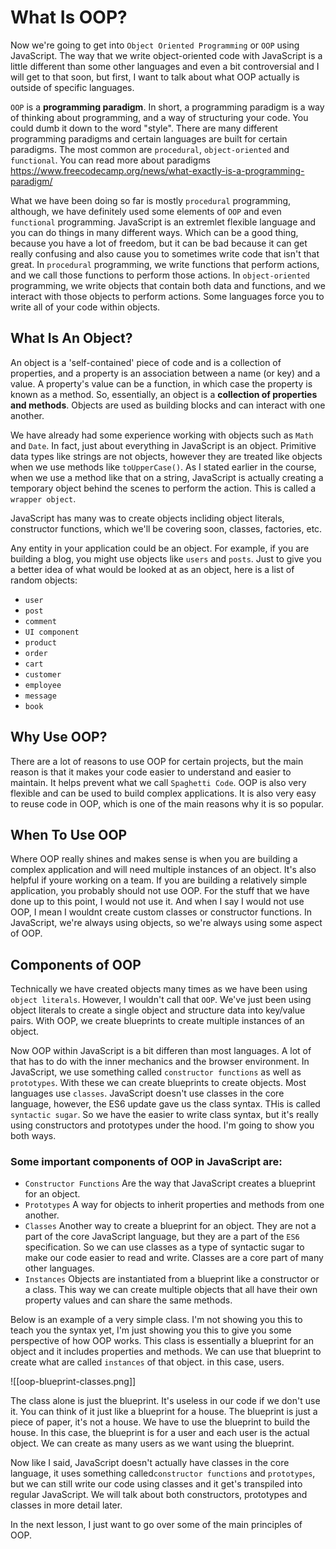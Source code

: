 # What Is OOP?

Now we're going to get into `Object Oriented Programming` or `OOP` using JavaScript. The way that we write object-oriented code with JavaScript is a little different than some other languages and even a bit controversial and I will get to that soon, but first, I want to talk about what OOP actually is outside of specific languages.

`OOP` is a **programming paradigm**. In short, a programming paradigm is a way of thinking about programming, and a way of structuring your code. You could dumb it down to the word "style". There are many different programming paradigms and certain languages are built for certain paradigms. The most common are `procedural`, `object-oriented` and `functional`. You can read more about paradigms https://www.freecodecamp.org/news/what-exactly-is-a-programming-paradigm/

What we have been doing so far is mostly `procedural` programming, although, we have definitely used some elements of `OOP` and even `functional` programming. JavaScript is an extremlet flexible language and you can do things in many different ways. Which can be a good thing, because you have a lot of freedom, but it can be bad because it can get really confusing and also cause you to sometimes write code that isn't that great. In `procedural` programming, we write functions that perform actions, and we call those functions to perform those actions. In `object-oriented` programming, we write objects that contain both data and functions, and we interact with those objects to perform actions. Some languages force you to write all of your code within objects.

## What Is An Object?

An object is a 'self-contained' piece of code and is a collection of properties, and a property is an association between a name (or key) and a value. A property's value can be a function, in which case the property is known as a method. So, essentially, an object is a **collection of properties and methods**. Objects are used as building blocks and can interact with one another.

We have already had some experience working with objects such as `Math` and `Date`. In fact, just about everything in JavaScript is an object. Primitive data types like strings are not objects, however they are treated like objects when we use methods like `toUpperCase()`. As I stated earlier in the course, when we use a method like that on a string, JavaScript is actually creating a temporary object behind the scenes to perform the action. This is called a `wrapper object`.

JavaScript has many was to create objects incliding object literals, constructor functions, which we'll be covering soon, classes, factories, etc.

Any entity in your application could be an object. For example, if you are building a blog, you might use objects like `users` and `posts`. Just to give you a better idea of what would be looked at as an object, here is a list of random objects:

- `user`
- `post`
- `comment`
- `UI component`
- `product`
- `order`
- `cart`
- `customer`
- `employee`
- `message`
- `book`

## Why Use OOP?

There are a lot of reasons to use OOP for certain projects, but the main reason is that it makes your code easier to understand and easier to maintain. It helps prevent what we call `Spaghetti Code`. OOP is also very flexible and can be used to build complex applications. It is also very easy to reuse code in OOP, which is one of the main reasons why it is so popular.

## When To Use OOP

Where OOP really shines and makes sense is when you are building a complex application and will need multiple instances of an object. It's also helpful if youre working on a team. If you are building a relatively simple application, you probably should not use OOP. For the stuff that we have done up to this point, I would not use it. And when I say I would not use OOP, I mean I wouldnt create custom classes or constructor functions. In JavaScript, we're always using objects, so we're always using some aspect of OOP.

## Components of OOP

Technically we have created objects many times as we have been using `object literals`. However, I wouldn't call that `OOP`. We've just been using object literals to create a single object and structure data into key/value pairs. With OOP, we create blueprints to create multiple instances of an object. 

Now OOP within JavaScript is a bit differen than most languages. A lot of that has to do with the inner mechanics and the browser environment. In JavaScript, we use something called `constructor functions` as well as `prototypes`. With these we can create blueprints to create objects. Most languages use `classes`. JavaScript doesn't use classes in the core language, however, the ES6 update gave us the class syntax. THis is called `syntactic sugar`. So we have the easier to write class syntax, but it's really using constructors and prototypes under the hood. I'm going to show you both ways.

### Some important components of OOP in JavaScript are:

- `Constructor Functions` Are the way that JavaScript creates a blueprint for an object.
- `Prototypes` A way for objects to inherit properties and methods from one another.
- `Classes` Another way to create a blueprint for an object. They are not a part of the core JavaScript language, but they are a part of the `ES6` specification. So we can use classes as a type of syntactic sugar to make our code easier to read and write. Classes are a core part of many other languages.
- `Instances` Objects are instantiated from a blueprint like a constructor or a class. This way we can create multiple objects that all have their own property values and can share the same methods.

Below is an example of a very simple class. I'm not showing you this to teach you the syntax yet, I'm just showing you this to give you some perspective of how OOP works. This class is essentially a blueprint for an object and it includes properties and methods. We can use that blueprint to create what are called `instances` of that object. in this case, users.

![[oop-blueprint-classes.png]]

The class alone is just the blueprint. It's useless in our code if we don't use it. You can think of it just like a blueprint for a house. The blueprint is just a piece of paper, it's not a house. We have to use the blueprint to build the house. In this case, the blueprint is for a user and each user is the actual object. We can create as many users as we want using the blueprint.

Now like I said, JavaScript doesn't actually have classes in the core language, it uses something called`constructor functions` and `prototypes`, but we can still write our code using classes and it get's transpiled into regular JavaScript. We will talk about both constructors, prototypes and classes in more detail later.

In the next lesson, I just want to go over some of the main principles of OOP.

